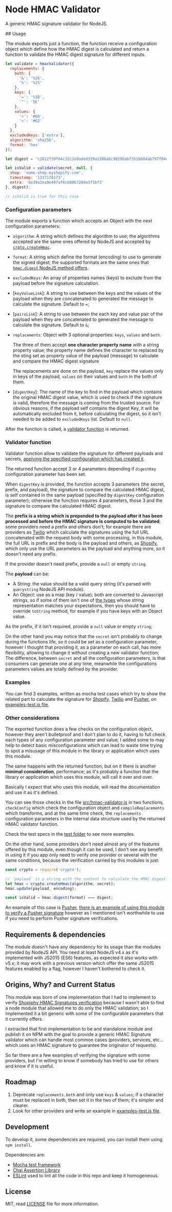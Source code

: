 Node HMAC Validator
===================

A generic HMAC signature validator for NodeJS.

## Usage

The module exports just a function, the function receive a configuration object which define how the HMAC digest is calculated and return a function to validate the HMAC digest signature for different inputs.

```js
let validate = hmacValidator({
  replacements: {
    both: {
      '&': '%26',
      '%': '%25'
    },
    keys: {
      '=': '%3D',
      '^': '5E'
    },
    values: {
      '<': '#60',
      '>': '#62'
    }
  },
  excludedKeys: ['extra'],
  algorithm: 'sha256',
  format: 'hex'
});

let digest = 'c2812f39f84c32c2edaded339a1388abc9829babf351b684ab797f04cd94d4c7';

let isValid = validate(secret, null, {
  shop: 'some-shop.myshopify.com',
  timestamp: '1337178173',
  extra: '6e39a2ea9e497af6cb806720da1f1bf3'
}, digest);

// isValid is true for this case
```

### Configuration parameters

The module exports a function which accepts an Object with the next configuration parameters:

* `algorithm`: A string which defines the algorithm to use; the algorithms accepted are the same ones offered by NodeJS and accepted by [`crpto.createHmac`](https://nodejs.org/dist/latest-v4.x/docs/api/crypto.html#crypto_crypto_createhmac_algorithm_key).
* `format`: A string which define the format (encoding) to use to generate the signed digest; the supported formats are the same ones that [`hmac.digest` NodeJS method offers](https://nodejs.org/dist/latest-v4.x/docs/api/crypto.html#crypto_hmac_digest_encoding).
* `excludedKeys`: An array of properties names (keys) to exclude from the payload before the signature calculation.
* [`keyValueLink`]: A string to use between the keys and the values of the payload when they are concatenated to generated the message to calculate the signature. Default to `=`;
* [`pairsLink`]: A string to use between the each key and value pair of the payload when they are concatenated to generated the message to calculate the signature. Default to `&`;
* `replacements`: Object with 3 optional properties: `keys`, `values` and `both`.

  The three of them accept __one character property name__ with a string property value; the property name defines the character to replaced by the sting set as property value of the payload (message) to calculate and compare the HMAC digest signature

  The replacements are done on the payload, `key` replace the values only in keys of the payload, `values` on their values and `both` in the both of them.
* [`digestKey`]: The name of the key to find in the payload which contains the original HMAC digest value, which is used to check if the signature is valid, therefore the message is coming from the trusted source. For obvious reasons, if the payload self contains the digest Key, it will be automatically excluded from it, before calculating the digest, so it isn't needed to be added to `excludedKeys` list. Default to `null`.

After the function is called, a [validator function](#validator-function) is returned.

### Validator function

Validator function allow to validate the signature for different payloads and secrets, [applying the specified configuration which has created it](#configuration-parameters).

The returned function accept 3 or 4 parameters depending if `digestKey` configuration parameter has been set.

When `digestKey` is provided, the function accepts 3 parameters (the secret, prefix, and payload), the signature to compare the calculated HMAC digest, is self contained in the same payload (specified by `digestKey` configuration parameter); otherwise the function requires 4 parameters, those 3 and the signature to compare the calculated HMAC digest.

The __prefix is a string which is prepended to the payload after it has been processed and before the HMAC signature is computed to be validated__; some providers need a prefix and others don't; for example there are providers as [Twilio](https://www.twilio.com/docs/api/security) which calculate the signatures using the full URL concatenated with the request body with some processing, in this module, the full URL is prefix and the body is the payload and others, as [Shopify](https://docs.shopify.com/api/guides/authentication/oauth), which only use the URL parameters as the payload and anything more, so it doesn't need any prefix.

If the provider doesn't need prefix, provide a `null` or empty `string`.

The __payload__ can be:

* A String: the value should be a valid query string (it's parsed with `querystring` NodeJS API module).
* An Object: use as a map (key / value); both are converted to Javascript strings, so if some of them isn't one of [the types](https://developer.mozilla.org/en-US/docs/Web/JavaScript/Data_structures#Data_types) whose string representation matches your expectations, then you should have to override `toString` method, for example if you have keys with an Object value.

As the prefix, if it isn't required, provide a `null` value or empty `string`;

On the other hand you may notice that the `secret` isn't probably to change during the functions life, so it could be set as a configuration parameter, however I thought that providing it, as a parameter on each call, has more flexibility, allowing to change it without creating a new validator function; The difference, between `secret` and all the configuration parameters, is that consumers can generate one at any time, meanwhile the configurations parameters values are totally defined by the provider.

### Examples

You can find 3 examples, written as mocha test cases which try to show the related part to calculate the signature for [Shopify](https://docs.shopify.com/api/guides/authentication/oauth), [Twilio](https://www.twilio.com/docs/api/security) and [Pusher](https://pusher.com/docs/auth_signatures), on [examples-test.js file](https://github.com/ifraixedes/node-hmac-validator/blob/master/test/examples-test.js).

### Other considerations

The exported function does a few checks on the configuration object, however they aren't bulletproof and I don't plan to do it, having to full check each types of any configuration parameter and value; I added some to may help to detect basic misconfigurations which can lead to waste time trying to spot a misusage of this module in the library or application which uses this module.

The same happens with the returned function, but on it there is another __minimal consideration__, performance; as it's probably a function that the library or application which uses this module, will call it over and over.

Basically I expect that who uses this module, will read the documentation and use it as it's defined.

You can see those checks in the file [src/hmac-validator.js](https://github.com/ifraixedes/node-hmac-validator/blob/master/src/hmac-validator.js) in two functions, `checkConfig` which check the configuration object and `compileReplacements` which transforms, and at the same time check, the `replacements` configuration parameters in the internal data structure used by the returned HMAC validator function.

Check the test specs in the [test folder](https://github.com/ifraixedes/node-hmac-validator/tree/master/test) to see more examples.

On the other hand, some providers don't need almost any of the features offered by this module, even though it can be used, I don't see any benefit in using it if you app only need to verify one provider or several with the same conditions, because the verification carried by this modules is just:

```js
const crypto = require('crypto');

// `payload` is a string with the content to calculate the HMAC digest signature and `digest` the signature to verify (compare)
let hmac = crypto.createHmac(algorithm, secret);
hmac.update(payload, encoding);

const isValid = hmac.digest(format) === digest;
```

An example of this case is [Pusher](https://pusher.com/docs/auth_signatures), [there is an example of using this module to verify a Pusher signature](https://github.com/ifraixedes/node-hmac-validator/blob/master/test/examples-test.js#L89) however as I mentioned isn't worthwhile to use if you need to perform Pusher signature verifications.


## Requirements & dependencies

The module doesn't have any dependency for its usage than the modules provided by NodeJS API.
You need at least NodeJS v4.x as it's implemented with JS2015 (ES6) features, as expected it also works with v5.x; it may work with a previous version which offer the same JS2015 features enabled by a flag, however I haven't bothered to check it.

## Origins, Why? and Current Status

This module was born of one implementation that I had to implement to verify [Shopiphy HMAC Signatures verification](https://docs.shopify.com/api/authentication/oauth) because I wasn't able to find a node module that allowed me to do only the HMAC validation; so I implemented it a bit generic with some of the configurable parameters that it currently offers.

I extracted that first implementation to be and standalone module and publish it on NPM with the goal to provide a generic HMAC Signature validator which can handle most common cases (providers, services, etc... which uses an HMAC signature to guarantee the originator of requests).

So far there are a few examples of verifying the signature with some providers, but I'm willing to know if somebody has tried to use for others and know if it is useful.

## Roadmap

1. Deprecate `replacements.both` and only use `keys` & `values`; if a character must be replaced in both, then set it in the two of them; it's simpler and clearer.
2. Look for other providers and write an example in [examples-test.js file](https://github.com/ifraixedes/node-hmac-validator/blob/master/test/examples-test.js).

## Development

To develop it, some dependencies are required, you can install them using `npm install`.

Dependencies are:

* [Mocha test framework](https://mochajs.org/)
* [Chai Assertion Library](http://chaijs.com/)
* [ESLint](http://eslint.org/) used to lint all the code in this repo and keep it homogeneous.

## License

MIT, read [LICENSE](https://github.com/ifraixedes/node-hmac-validator/blob/master/LICENSE) file for more information.

